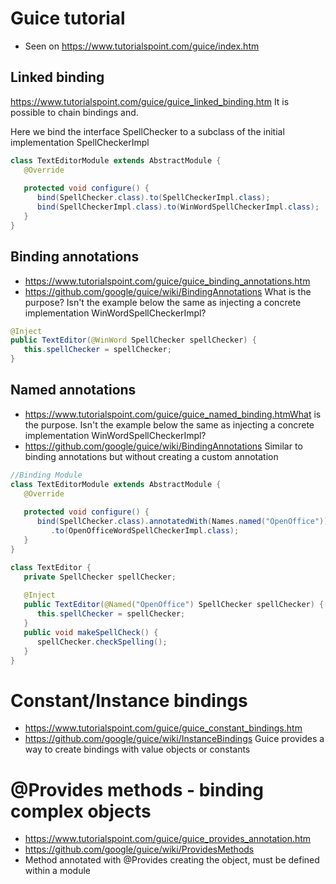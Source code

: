 # Guice tutorial
* Seen on https://www.tutorialspoint.com/guice/index.htm

## Linked binding
https://www.tutorialspoint.com/guice/guice_linked_binding.htm
It is possible to chain bindings and.

Here we bind the interface SpellChecker to a subclass
of the initial implementation SpellCheckerImpl

```java
class TextEditorModule extends AbstractModule {
   @Override
   
   protected void configure() {
      bind(SpellChecker.class).to(SpellCheckerImpl.class);
      bind(SpellCheckerImpl.class).to(WinWordSpellCheckerImpl.class);
   } 
}
```

## Binding annotations
* https://www.tutorialspoint.com/guice/guice_binding_annotations.htm
* https://github.com/google/guice/wiki/BindingAnnotations
What is the purpose? Isn't the example below the same as injecting a concrete implementation WinWordSpellCheckerImpl?

```java
@Inject
public TextEditor(@WinWord SpellChecker spellChecker) {
   this.spellChecker = spellChecker;
}
```

## Named annotations
* https://www.tutorialspoint.com/guice/guice_named_binding.htmWhat is the purpose. Isn't the example below the same as injecting a concrete implementation WinWordSpellCheckerImpl?
* https://github.com/google/guice/wiki/BindingAnnotations
Similar to binding annotations but without creating a custom annotation

```java
//Binding Module
class TextEditorModule extends AbstractModule {
   @Override
   
   protected void configure() {
      bind(SpellChecker.class).annotatedWith(Names.named("OpenOffice"))
         .to(OpenOfficeWordSpellCheckerImpl.class);
   } 
}

class TextEditor {
   private SpellChecker spellChecker;
   
   @Inject
   public TextEditor(@Named("OpenOffice") SpellChecker spellChecker) {
      this.spellChecker = spellChecker;      
   }
   public void makeSpellCheck() {
      spellChecker.checkSpelling(); 
   }  
}
```

# Constant/Instance bindings
* https://www.tutorialspoint.com/guice/guice_constant_bindings.htm
* https://github.com/google/guice/wiki/InstanceBindings
Guice provides a way to create bindings with value objects or constants


# @Provides methods - binding complex objects
* https://www.tutorialspoint.com/guice/guice_provides_annotation.htm
* https://github.com/google/guice/wiki/ProvidesMethods
* Method annotated with @Provides creating the object, must be defined within a module